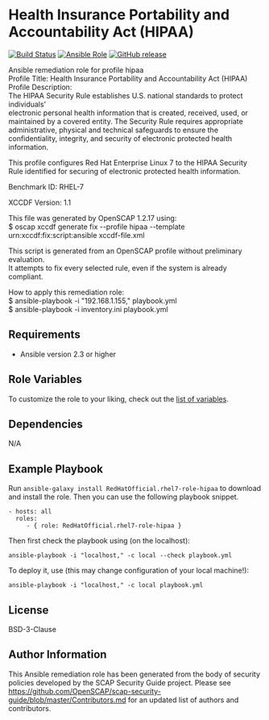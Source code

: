 # Health Insurance Portability and Accountability Act (HIPAA)

[![Build Status](https://travis-ci.org/RedHatOfficial/ansible-rhel7-hipaa-role.svg?branch=master)](https://travis-ci.org/RedHatOfficial/ansible-rhel7-hipaa-role)
[![Ansible Role](https://img.shields.io/ansible/role/26064.svg)](https://galaxy.ansible.com/RedHatOfficial/rhel7-hipaa-role)
[![GitHub release](https://img.shields.io/github/release/RedHatOfficial/ansible-rhel7-hipaa-role.svg)](https://github.com/RedHatOfficial/ansible-rhel7-hipaa-role/releases/latest)

Ansible remediation role for profile hipaa  
Profile Title:  Health Insurance Portability and Accountability Act (HIPAA)  
Profile Description:  
The HIPAA Security Rule establishes U.S. national standards to protect individuals'  
electronic personal health information that is created, received, used, or  
maintained by a covered entity. The Security Rule requires appropriate  
administrative, physical and technical safeguards to ensure the  
confidentiality, integrity, and security of electronic protected health  
information.  
  
This profile configures Red Hat Enterprise Linux 7 to the HIPAA Security  
Rule identified for securing of electronic protected health information.  
  
Benchmark ID:  RHEL-7  

XCCDF Version:  1.1  
  
This file was generated by OpenSCAP 1.2.17 using:  
	$ oscap xccdf generate fix --profile hipaa --template urn:xccdf:fix:script:ansible xccdf-file.xml   
  
This script is generated from an OpenSCAP profile without preliminary evaluation.  
It attempts to fix every selected rule, even if the system is already compliant.  
  
How to apply this remediation role:  
$ ansible-playbook -i "192.168.1.155," playbook.yml  
$ ansible-playbook -i inventory.ini playbook.yml

## Requirements

- Ansible version 2.3 or higher

## Role Variables

To customize the role to your liking, check out the [list of variables](vars/main.yml).

## Dependencies

N/A

## Example Playbook

Run `ansible-galaxy install RedHatOfficial.rhel7-role-hipaa` to
download and install the role. Then you can use the following playbook snippet.


    - hosts: all
      roles:
         - { role: RedHatOfficial.rhel7-role-hipaa }


Then first check the playbook using (on the localhost):

    ansible-playbook -i "localhost," -c local --check playbook.yml

To deploy it, use (this may change configuration of your local machine!):

    ansible-playbook -i "localhost," -c local playbook.yml


## License

BSD-3-Clause

## Author Information

This Ansible remediation role has been generated from the body of security policies developed by the SCAP Security Guide project. Please see https://github.com/OpenSCAP/scap-security-guide/blob/master/Contributors.md for an updated list of authors and contributors.
